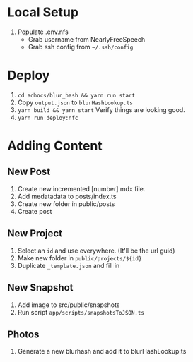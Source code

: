 # Local Setup

1. Populate .env.nfs
    - Grab username from NearlyFreeSpeech
    - Grab ssh config from `~/.ssh/config`

# Deploy

1. `cd adhocs/blur_hash && yarn run start`
2. Copy `output.json` to `blurHashLookup.ts`
3. `yarn build && yarn start` Verify things are looking good.
4. `yarn run deploy:nfc`

# Adding Content

## New Post

1. Create new incremented [number].mdx file. 
1. Add medatadata to posts/index.ts
1. Create new folder in public/posts
1. Create post

## New Project

1. Select an `id` and use everywhere. (It'll be the url guid)
1. Make new folder in `public/projects/${id}`
1. Duplicate `_template.json` and fill in

## New Snapshot

1. Add image to src/public/snapshots
1. Run script `app/scripts/snapshotsToJSON.ts`

## Photos

1. Generate a new blurhash and add it to blurHashLookup.ts


